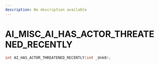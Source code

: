 ```yaml
---
description: No description available 
---
```


# AI_MISC\_AI_HAS_ACTOR_THREATENED_RECENTLY

```cpp
int AI_HAS_ACTOR_THREATENED_RECENTLY(int _Unk0);
```